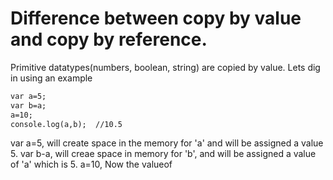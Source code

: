 # Difference between copy by value and copy by reference.

Primitive datatypes(numbers, boolean, string) are copied by value. Lets dig in using an example

```markdown
var a=5; 
var b=a;
a=10;
console.log(a,b);  //10.5
```

var a=5, will create space in the memory for 'a' and will be assigned a value 5. 
var b-a, will creae space in memory for 'b', and will be assigned a value of 'a' which is 5.
a=10, Now the valueof 
